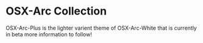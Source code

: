 # OSX-Arc Collection

OSX-Arc-Plus is the lighter varient theme of OSX-Arc-White that is currently in beta more information to follow!

